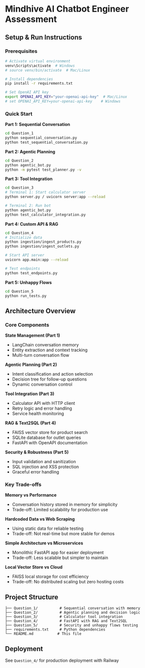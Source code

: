 # Mindhive AI Chatbot Engineer Assessment

## Setup & Run Instructions

### Prerequisites
```bash
# Activate virtual environment
venv\Scripts\activate  # Windows
# source venv/bin/activate  # Mac/Linux

# Install dependencies
pip install -r requirements.txt

# Set OpenAI API key
export OPENAI_API_KEY="your-openai-api-key"  # Mac/Linux
# set OPENAI_API_KEY=your-openai-api-key    # Windows
```

### Quick Start

**Part 1: Sequential Conversation**
```bash
cd Question_1
python sequential_conversation.py
python test_sequential_conversation.py
```

**Part 2: Agentic Planning**
```bash
cd Question_2
python agentic_bot.py
python -m pytest test_planner.py -v
```

**Part 3: Tool Integration**
```bash
cd Question_3
# Terminal 1: Start calculator server
python server.py / uvicorn server:app --reload 

# Terminal 2: Run bot
python agentic_bot.py
python test_calculator_integration.py
```

**Part 4: Custom API & RAG**
```bash
cd Question_4
# Initialize data
python ingestion/ingest_products.py
python ingestion/ingest_outlets.py

# Start API server
uvicorn app.main:app --reload

# Test endpoints
python test_endpoints.py
```

**Part 5: Unhappy Flows**
```bash
cd Question_5
python run_tests.py
```

## Architecture Overview

### Core Components

**State Management (Part 1)**
- LangChain conversation memory
- Entity extraction and context tracking
- Multi-turn conversation flow

**Agentic Planning (Part 2)**
- Intent classification and action selection
- Decision tree for follow-up questions
- Dynamic conversation control

**Tool Integration (Part 3)**
- Calculator API with HTTP client
- Retry logic and error handling
- Service health monitoring

**RAG & Text2SQL (Part 4)**
- FAISS vector store for product search
- SQLite database for outlet queries
- FastAPI with OpenAPI documentation

**Security & Robustness (Part 5)**
- Input validation and sanitization
- SQL injection and XSS protection
- Graceful error handling

### Key Trade-offs

**Memory vs Performance**
- Conversation history stored in memory for simplicity
- Trade-off: Limited scalability for production use

**Hardcoded Data vs Web Scraping**
- Using static data for reliable testing
- Trade-off: Not real-time but more stable for demos

**Simple Architecture vs Microservices**
- Monolithic FastAPI app for easier deployment
- Trade-off: Less scalable but simpler to maintain

**Local Vector Store vs Cloud**
- FAISS local storage for cost efficiency
- Trade-off: No distributed scaling but zero hosting costs

## Project Structure
```
├── Question_1/          # Sequential conversation with memory
├── Question_2/          # Agentic planning and decision logic
├── Question_3/          # Calculator tool integration
├── Question_4/          # FastAPI with RAG and Text2SQL
├── Question_5/          # Security and unhappy flows testing
├── requirements.txt     # Python dependencies
└── README.md           # This file
```

## Deployment

See `Question_4/` for production deployment with Railway
